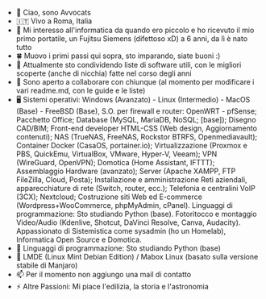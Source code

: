 - 👋 Ciao, sono Avvocats
-  🇮🇹 Vivo a Roma, Italia
- 👀 Mi interesso all'informatica da quando ero piccolo e ho ricevuto il mio primo portatile, un Fujitsu Siemens (difettoso xD) a 6 anni, da lì è nato tutto
- 🍀 Muovo i primi passi qui sopra, sto imparando, siate buoni :)
- 💾 Attualmente sto condividendo liste di software utili, con le migliori scoperte (anche di nicchia) fatte nel corso degli anni
- 🤝 Sono aperto a collaborare con chiunque (al momento per modificare i vari readme.md, con le guide e le liste)
- 🖥️ Sistemi operativi: Windows (Avanzato) - Linux (Intermedio) - MacOS (Base) - FreeBSD (Base), S.O. per firewall e router: OpenWRT - pfSense; 
Pacchetto Office; Database (MySQL, MariaDB, NoSQL; [base]); Disegno CAD/BIM; Front-end developer HTML-CSS (Web design, Aggiornamento contenuti);
NAS (TrueNAS, FreeNAS, Rockstor BTRFS, Openmediavault); Container Docker (CasaOS, portainer.io);
Virtualizzazione (Proxmox e PBS, QuickEmu, VirtualBox, VMware, Hyper-V, Veeam); VPN (WireGuard, OpenVPN); Domotica (Home Assistant, IFTTT);
Assemblaggio Hardware (avanzato); Server (Apache XAMPP, FTP FileZilla, Cloud, Posta); Installazione e amministrazione Reti aziendali, apparecchiature di rete (Switch, router, ecc.);
Telefonia e centralini VoIP (3CX); Nextcloud; Costruzione siti Web ed E-commerce (Wordpress+WooCommerce, phpMyAdmin, cPanel).
Linguaggi di programmazione: Sto studiando Python (base).
Fotoritocco e montaggio Video/Audio (Kdenlive, Shotcut, DaVinci Resolve, Canva, Audacity).
Appassionato di Sistemistica come sysadmin (ho un Homelab), Informatica Open Source e Domotica.
- 🐍 Linguaggi di programmazione: Sto studiando Python (base)
- 🐧 LMDE (Linux Mint Debian Edition) / Mabox Linux (basato sulla versione stabile di Manjaro)
- 📫 Per il momento non aggiungo una mail di contatto
- ⚡ Altre Passioni: Mi piace l'edilizia, la storia e l'astronomia

<!---
Avvocats/Avvocats is a ✨ special ✨ repository because its `README.md` (this file) appears on your GitHub profile.
You can click the Preview link to take a look at your changes.
--->
